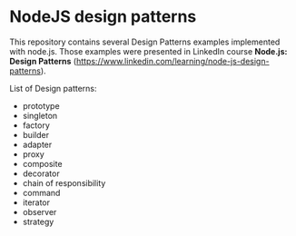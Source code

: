 # NodeJS design patterns

This repository contains several Design Patterns examples implemented with node.js. Those examples were presented in LinkedIn course **Node.js: Design Patterns** (https://www.linkedin.com/learning/node-js-design-patterns).

List of Design patterns:
- prototype
- singleton
- factory
- builder
- adapter
- proxy
- composite
- decorator
- chain of responsibility
- command
- iterator
- observer
- strategy
